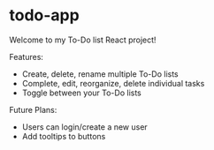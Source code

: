 # todo-app

Welcome to my To-Do list React project!

Features:
- Create, delete, rename multiple To-Do lists
- Complete, edit, reorganize, delete individual tasks
- Toggle between your To-Do lists


Future Plans:
- Users can login/create a new user
- Add tooltips to buttons
